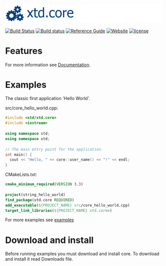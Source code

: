 [![core](docs/pictures/header.png)](https://gammasoft71.wixsite.com/xtd-core)

[![Build Status](https://travis-ci.org/gammasoft71/xtd_core.svg?branch=master)](https://travis-ci.org/gammasoft71/xtd_core)
[![Build status](https://ci.appveyor.com/api/projects/status/xyvw3hfkimvkyxr2?svg=true)](https://ci.appveyor.com/project/gammasoft71/xtd-core)
[![Reference Guide](https://img.shields.io/badge/code-Reference_Guide-brightgreen.svg)](https://codedocs.xyz/gammasoft71/xtd-core/)
[![Website](https://img.shields.io/badge/web-xtd-brightgreen.svg)](https://gammasoft71.wixsite.com/gammasoft)
[![license](https://img.shields.io/github/license/gammasoft71/xtd-core.svg)](LICENSE.md)
<!--- [![Download core](https://img.shields.io/sourceforge/dt/corepro.svg)](https://sourceforge.net/projects/corepro//files/latest/download) --->
<!--- [![GitHub top language](https://img.shields.io/github/languages/top/gammasoft71/xtd.core.svg)](README.md) --->
<!--- [![Windows](https://img.shields.io/badge/os-Windows-004080.svg)](README.md) --->
<!--- [![macOS](https://img.shields.io/badge/os-macOS-004080.svg)](README.md) --->
<!--- [![Linux](https://img.shields.io/badge/os-Linux-004080.svg)](README.md) --->
<!--- [![codecov](https://codecov.io/gh/gammasoft71/xtd.core/branch/master/graph/badge.svg)](https://codecov.io/gh/gammasoft71/xtd-coret) --->

# Features

For more information see [Documentation](docs).

# Examples

The classic first application 'Hello World'.

src/core_hello_world.cpp:

```c++
#include <xtd/xtd.core>
#include <iostream>

using namespace std;
using namespace xtd;

// The main entry point for the application.
int main() {
  cout << "Hello, " << core::user_name() << "!" << endl;
}
```

CMakeLists.txt:

```cmake
cmake_minimum_required(VERSION 3.3)

project(string_hello_world)
find_package(xtd.core REQUIRED)
add_executable(${PROJECT_NAME} src/core_hello_world.cpp)
target_link_libraries(${PROJECT_NAME} xtd.coree)
```

For more examples see [examples](examples)

# Download and install

Before running examples you must download and install core. To download and install it read Downloads file.


